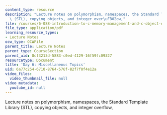 ```yaml
---
content_type: resource
description: "Lecture notes on polymorphism, namespaces, the Standard Template Library\
  \ (STL), copying objects, and integer over\uFB02ow,"
file: /courses/6-088-introduction-to-c-memory-management-and-c-object-oriented-programming-january-iap-2010/6a77c25467108764576f82f7f0f4e12a_MIT6_088IAP10_lec06.pdf
file_type: application/pdf
learning_resource_types:
- Lecture Notes
ocw_type: OCWFile
parent_title: Lecture Notes
parent_type: CourseSection
parent_uid: 8cf3213d-5883-c0ed-4129-16f59fc09327
resourcetype: Document
title: 'Day 6: Miscellaneous Topics'
uid: 6a77c254-6710-8764-576f-82f7f0f4e12a
video_files:
  video_thumbnail_file: null
video_metadata:
  youtube_id: null
---
```

Lecture notes on polymorphism, namespaces, the Standard Template Library (STL), copying objects, and integer overﬂow,

